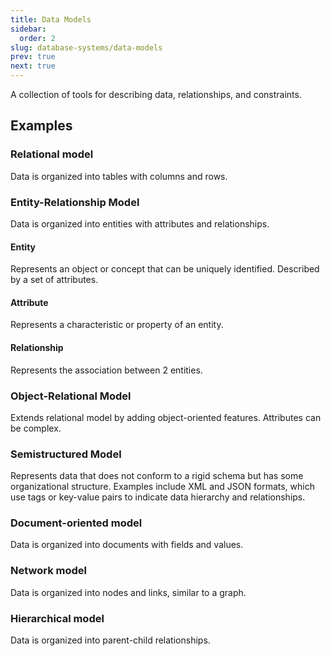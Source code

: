 ```yaml
---
title: Data Models
sidebar:
  order: 2
slug: database-systems/data-models
prev: true
next: true
---
```


A collection of tools for describing data, relationships, and constraints.

## Examples
### Relational model

Data is organized into tables with columns and rows.

### Entity-Relationship Model

Data is organized into entities with attributes and relationships.

#### Entity

Represents an object or concept that can be uniquely identified. Described by a set of attributes.

#### Attribute

Represents a characteristic or property of an entity.

#### Relationship

Represents the association between 2 entities.

### Object-Relational Model

Extends relational model by adding object-oriented features. Attributes can be complex.

### Semistructured Model

Represents data that does not conform to a rigid schema but has some organizational structure. Examples include XML and JSON formats, which use tags or key-value pairs to indicate data hierarchy and relationships.

### Document-oriented model

Data is organized into documents with fields and values.

### Network model

Data is organized into nodes and links, similar to a graph.

### Hierarchical model

Data is organized into parent-child relationships.
